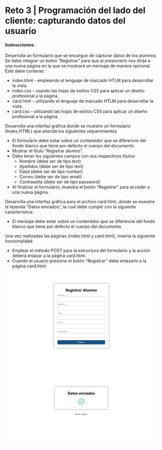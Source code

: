# Reto 3 | Programación del lado del cliente: capturando datos del usuario

#### Instrucciones:

Desarrolla un formulario que se encargue de capturar datos de los alumnos. Se debe integrar un botón “Registrar” para que al presionarlo nos dirija a una nueva página en la que se mostrará un mensaje de manera opcional. Este debe contener:

+ index.html - empleando el lenguaje de marcado HTLM para desarrollar la vista.
+ index.css - usando las hojas de estilos CSS para aplicar un diseño profesional a la página.
+ card.html – utilizando el lenguaje de marcado HTLM para desarrollar la vista.
+ card.css – utilizando las hojas de estilos CSS para aplicar un diseño profesional a la página.

Desarrolla una interfaz gráfica donde se muestre un formulario (Index,HTML) que atienda los siguientes requerimientos

+ El formulario debe estar sobre un contenedor que se diferencie del fondo blanco que tiene por defecto el cuerpo del documento.
+ Mostrar el título “Registrar alumno”.
+ Debe tener los siguientes campos con sus respectivos títulos:
    + Nombre (debe ser de tipo text)
    + Apellidos (debe ser de tipo text)
    + Edad (debe ser de tipo number)
    + Correo (debe ser de tipo email)
    + Contraseña (debe ser de tipo password)
+ Al finalizar el formulario, muestra el botón “Registrar” para acceder a una nueva página.

Desarrolla una interfaz gráfica para el archivo card.html, donde se muestre la leyenda “Datos enviados”, la cual debe cumplir con la siguiente característica: 

+ El mensaje debe estar sobre un contenedor que se diferencie del fondo blanco que tiene por defecto el cuerpo del documento.

Una vez realizadas las páginas (index.html y card.html), inserta la siguiente funcionalidad:

+ Emplear el método POST para la estructura del formulario y la acción deberá enlazar a la página card.html.
+ Cuando el usuario presione el botón “Registrar” debe enlazarlo a la página card.html.

<img src="https://github.com/iamDaniHdz/R3_Programacion_Cliente/blob/master/Registrar_Alumno.png">

<img src="https://github.com/iamDaniHdz/R3_Programacion_Cliente/blob/master/Card.png">
